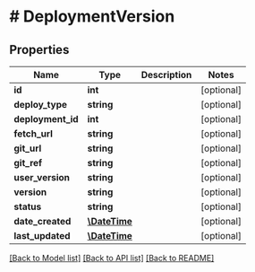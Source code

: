# # DeploymentVersion

## Properties

Name | Type | Description | Notes
------------ | ------------- | ------------- | -------------
**id** | **int** |  | [optional]
**deploy_type** | **string** |  | [optional]
**deployment_id** | **int** |  | [optional]
**fetch_url** | **string** |  | [optional]
**git_url** | **string** |  | [optional]
**git_ref** | **string** |  | [optional]
**user_version** | **string** |  | [optional]
**version** | **string** |  | [optional]
**status** | **string** |  | [optional]
**date_created** | [**\DateTime**](\DateTime.md) |  | [optional]
**last_updated** | [**\DateTime**](\DateTime.md) |  | [optional]

[[Back to Model list]](../../README.md#models) [[Back to API list]](../../README.md#endpoints) [[Back to README]](../../README.md)
